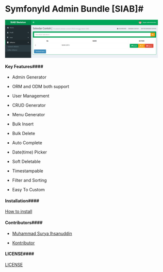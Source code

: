 # SymfonyId Admin Bundle [SIAB]#

<img src="AdminBundle.png" alt="AdminBundle can speed up your development process" title="SymfonyIdAdminBundle" align="center" />

#### Key Features####

+ Admin Generator

+ ORM and ODM both support

+ User Management

+ CRUD Generator

+ Menu Generator

+ Bulk Insert

+ Bulk Delete

+ Auto Complete

+ Date(time) Picker

+ Soft Deletable

+ Timestampable

+ Filter and Sorting

+ Easy To Custom

#### Installation####

[How to install](Resources/doc/en/installation.md)

#### Contributors####
 
+ [Muhammad Surya Ihsanuddin](https://github.com/ihsanudin)

+ [Kontributor](https://github.com/SymfonyId/SymfonyIdAdminBundle/graphs/contributors)

#### LICENSE####
[LICENSE](LISENCE)
